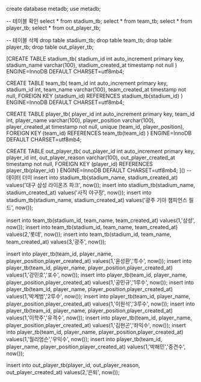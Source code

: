 create database metadb;
use metadb;

-- 테이블 확인
select * from stadium_tb;
select * from team_tb;
select * from player_tb;
select * from out_player_tb;

-- 테이블 삭제
drop table stadium_tb;
drop table team_tb;
drop table player_tb;
drop table out_player_tb;

[CREATE TABLE stadium_tb(
stadium_id int auto_increment primary key,
stadium_name varchar(100),
stadium_created_at timestamp not null
) ENGINE=InnoDB DEFAULT CHARSET=utf8mb4;

CREATE TABLE team_tb(
team_id int auto_increment primary key,
stadium_id int,
team_name varchar(100),
team_created_at timestamp not null,
FOREIGN KEY (stadium_id) REFERENCES stadium_tb(stadium_id)
) ENGINE=InnoDB DEFAULT CHARSET=utf8mb4;

CREATE TABLE player_tb(
player_id int auto_increment primary key,
team_id int,
player_name varchar(100),
player_position varchar(100),
player_created_at timestamp not null,
unique (team_id, player_position),
FOREIGN KEY (team_id) REFERENCES team_tb(team_id)
) ENGINE=InnoDB DEFAULT CHARSET=utf8mb4;

CREATE TABLE out_player_tb(
out_player_id int auto_increment primary key,
player_id int,
out_player_reason varchar(100),
out_player_created_at timestamp not null,
FOREIGN KEY (player_id) REFERENCES player_tb(player_id)
) ENGINE=InnoDB DEFAULT CHARSET=utf8mb4;
]()
-- 데이터 더미
insert into stadium_tb(stadium_name, stadium_created_at) values('대구 삼성 라이온즈 파크', now());
insert into stadium_tb(stadium_name, stadium_created_at) values('사직 야구장', now());
insert into stadium_tb(stadium_name, stadium_created_at) values('광주 기아 챔피언스 필드', now());

insert into team_tb(stadium_id, team_name, team_created_at) values(1,'삼성', now());
insert into team_tb(stadium_id, team_name, team_created_at) values(2,'롯데', now());
insert into team_tb(stadium_id, team_name, team_created_at) values(3,'광주', now());

insert into player_tb(team_id, player_name, player_position,player_created_at) values(1,'윤성환','투수', now());
insert into player_tb(team_id, player_name, player_position,player_created_at) values(1,'강민호','포수', now());
insert into player_tb(team_id, player_name, player_position,player_created_at) values(1,'공민규','1루수', now());
insert into player_tb(team_id, player_name, player_position,player_created_at) values(1,'박계범','2루수', now());
insert into player_tb(team_id, player_name, player_position,player_created_at) values(1,'이원석','3루수', now());
insert into player_tb(team_id, player_name, player_position,player_created_at) values(1,'이학주','유격수', now());
insert into player_tb(team_id, player_name, player_position,player_created_at) values(1,'김현곤','좌익수', now());
insert into player_tb(team_id, player_name, player_position,player_created_at) values(1,'월리엄슨','우익수', now());
insert into player_tb(team_id, player_name, player_position,player_created_at) values(1,'박해민','중견수', now());

insert into out_player_tb(player_id, out_player_reason, out_player_created_at) values(2,'은퇴', now());
